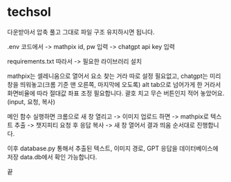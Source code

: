 # techsol
다운받아서 압축 풀고 그대로 파일 구조 유지하시면 됩니다.

.env 코드에서
-> mathpix id, pw 입력
-> chatgpt api key 입력

requirements.txt 따라서
-> 필요한 라이브러리 설치

mathpix는 셀레니움으로 열어서 요소 찾는 거라 따로 설정 필요없고, 
chatgpt는 미리 창을 띄워놓고(크롬 기준 맨 오른쪽, 마지막에 오도록) alt tab으로 넘어가게 한 거라서
화면비율에 따라 절대값 좌표 조정 필요합니다. 괄호 치고 무슨 버튼인지 적어 놓았어요.(input, 요청, 복사)

메인 함수 실행하면
크롬으로 새 창 열리고 -> 이미지 업로드 하면 -> mathpix로 텍스트 추출 -> 챗지피티 요청 후 응답 복사 -> 새 창 열어서 결과 띄움
순서대로 진행합니다.

이후 database.py 통해서 추출된 텍스트, 이미지 경로, GPT 응답을 데이터베이스에 저장
data.db에서 확인 가능합니다.

끝

